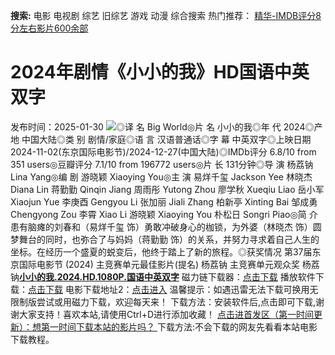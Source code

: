 **搜索:** 电影 电视剧 综艺 旧综艺 游戏 动漫 综合搜索 热门推荐： [精华-IMDB评分8分左右影片600余部](https://www.dytt8.com/html/gndy/jddy/20160320/50510.html)
# 2024年剧情《小小的我》HD国语中英双字
发布时间：2025-01-30 
![](https://img9.doubanio.com/view/photo/l_ratio_poster/public/p2916584640.jpg)◎译 名 Big World◎片 名 小小的我◎年 代 2024◎产 地 中国大陆◎类 别 剧情/家庭◎语 言 汉语普通话◎字 幕 中英双字◎上映日期 2024-11-02(东京国际电影节)/2024-12-27(中国大陆)◎IMDb评分 6.8/10 from 351 users◎豆瓣评分 7.1/10 from 196772 users◎片 长 131分钟◎导 演 杨荔钠 Lina Yang◎编 剧 游晓颖 Xiaoying You◎主 演 易烊千玺 Jackson Yee 林晓杰 Diana Lin 蒋勤勤 Qinqin Jiang 周雨彤 Yutong Zhou 廖学秋 Xueqiu Liao 岳小军 Xiaojun Yue 李庚酉 Gengyou Li 张加丽 Jiali Zhang 柏新亭 Xinting Bai 邹成勇 Chengyong Zou 李霄 Xiao Li 游晓颖 Xiaoying You 朴松日 Songri Piao◎简 介 患有脑瘫的刘春和（易烊千玺 饰）勇敢冲破身心的枷锁，为外婆（林晓杰 饰）圆梦舞台的同时，也弥合了与妈妈（蒋勤勤 饰）的关系，并努力寻求着自己人生的坐标。在经历一个盛夏的蜕变后，他终于踏上了新的旅程。◎获奖情况 第37届东京国际电影节 (2024) 主竞赛单元最佳影片(提名) 杨荔钠 主竞赛单元观众奖 杨荔钠[**小小的我.2024.HD.1080P.国语中英双字**](magnet:?xt=urn:btih:848fee5daa735b8629a5e39042cb3e5200825373&dn=%e9%98%b3%e5%85%89%e7%94%b5%e5%bd%b1dygod.org.%e5%b0%8f%e5%b0%8f%e7%9a%84%e6%88%91.2024.HD.1080P.%e5%9b%bd%e8%af%ad%e4%b8%ad%e8%8b%b1%e5%8f%8c%e5%ad%97.mkv&tr=udp%3a%2f%2ftracker.opentrackr.org%3a1337%2fannounce&tr=udp%3a%2f%2fexodus.desync.com%3a6969%2fannounce) 磁力链下载器：[点击下载](https://dygod.org/js/bt.htm "qBittorrent") 播放软件下载：[点击下载](https://dygod.org/js/player.htm "PotPlayer") 电影下载地址2：[点击进入](https://dygod.org/ "阳光电影") 温馨提示：如遇迅雷无法下载可换用无限制版尝试或用磁力下载，欢迎每天来！  下载方法：安装软件后,点击即可下载,谢谢大家支持！喜欢本站,请使用Ctrl+D进行添加收藏！ [点击进首发区（第一时间更新）：想第一时间下载本站的影片吗？ ](https://www.ygdy8.net/)下载方法:不会下载的网友先看看本站电影下载教程。
